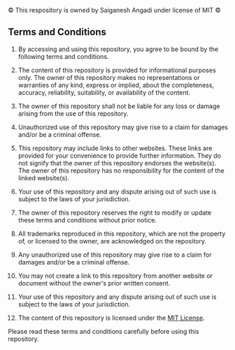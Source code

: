 © This respository is owned by Saiganesh Angadi under license of MIT ©
## Terms and Conditions

1. By accessing and using this repository, you agree to be bound by the following terms and conditions.

2. The content of this repository is provided for informational purposes only. The owner of this repository makes no representations or warranties of any kind, express or implied, about the completeness, accuracy, reliability, suitability, or availability of the content.

3. The owner of this repository shall not be liable for any loss or damage arising from the use of this repository.

4. Unauthorized use of this repository may give rise to a claim for damages and/or be a criminal offense.

5. This repository may include links to other websites. These links are provided for your convenience to provide further information. They do not signify that the owner of this repository endorses the website(s). The owner of this repository has no responsibility for the content of the linked website(s).

6. Your use of this repository and any dispute arising out of such use is subject to the laws of your jurisdiction.

7. The owner of this repository reserves the right to modify or update these terms and conditions without prior notice.

8. All trademarks reproduced in this repository, which are not the property of, or licensed to the owner, are acknowledged on the repository.

9. Any unauthorized use of this repository may give rise to a claim for damages and/or be a criminal offense.

10. You may not create a link to this repository from another website or document without the owner's prior written consent.

11. Your use of this repository and any dispute arising out of such use is subject to the laws of your jurisdiction.

12. The content of this repository is licensed under the [MIT License](https://opensource.org/licenses/MIT).

Please read these terms and conditions carefully before using this repository.
